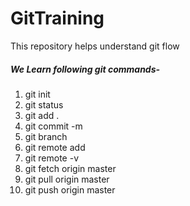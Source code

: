 # GitTraining
This repository helps understand git flow
##### We Learn following git commands-
1. git init
2. git status
3. git add .
4. git commit -m
5. git branch
6. git remote add 
7. git remote -v
8. git fetch origin master
9. git pull origin master
10. git push origin master
